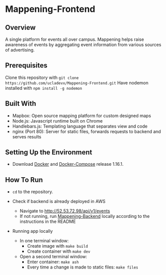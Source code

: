 # Mappening-Frontend

## Overview
A single platform for events all over campus. Mappening helps raise awareness of events by aggregating event information from various sources of advertising.

## Prerequisites
Clone this repository with `git clone https://github.com/ucladevx/Mappening-Frontend.git`
Have nodemon installed with `npm install -g nodemon`

## Built With
* Mapbox: Open source mapping platform for custom designed maps
* Node.js: Javascript runtime built on Chrome
* Handlebars.js: Templating language that separates view and code
* nginx (Port 80): Server for static files, forwards requests to backend and serves results

## Setting Up the Environment
* Download [Docker](https://www.docker.com) and [Docker-Compose](https://github.com/docker/compose/releases) release 1.16.1.  


## How To Run
* `cd` to the repository.

* Check if backend is already deployed in AWS
    * Navigate to http://52.53.72.98/api/v1/events
    * If not running, run [Mappening-Backend](https://github.com/ucladevx/Mappening-Backend) locally according to the instructions in the README

* Running app locally
  * In one terminal window:
    * Create image with `make build`
    * Create container with `make dev`
  * Open a second terminal window:
    * Enter container: `make ash`
    * Every time a change is made to static files: `make files`
